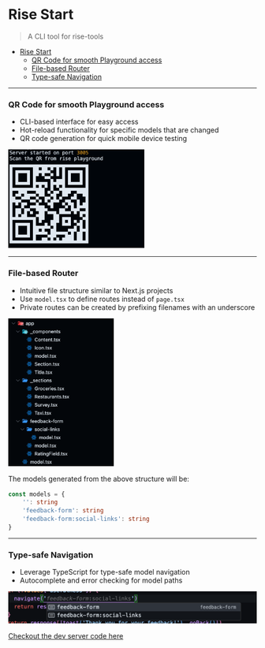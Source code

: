 #  Rise Start

> A CLI tool for rise-tools




- [Rise Start](#rise-start)
    - [QR Code for smooth Playground access](#qr-code-for-smooth-playground-access)
    - [File-based Router](#file-based-router)
    - [Type-safe Navigation](#type-safe-navigation)

---

### QR Code for smooth Playground access

- CLI-based interface for easy access
- Hot-reload functionality for specific models that are changed
- QR code generation for quick mobile device testing

<img src='./assets/qr.png' height='200'>

---

### File-based Router

- Intuitive file structure similar to Next.js projects
- Use `model.tsx` to define routes instead of `page.tsx`
- Private routes can be created by prefixing filenames with an underscore


<img src='./assets/dir.png' height='300'>

The models generated from the above structure will be:


```ts
const models = {
    '': string
    'feedback-form': string
    'feedback-form:social-links': string
}
```


---

### Type-safe Navigation

- Leverage TypeScript for type-safe model navigation
- Autocomplete and error checking for model paths

![Type-safe Navigation](./assets/ts.png)


[Checkout the dev server code here](./script/server.ts)
